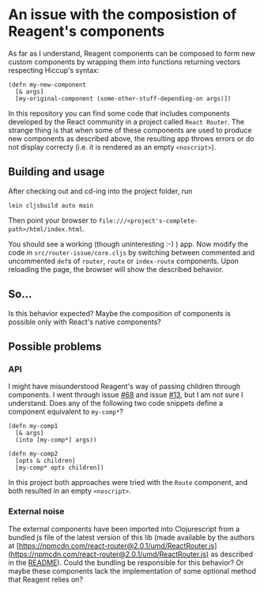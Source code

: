 An issue with the composistion of Reagent's components
======================================================

As far as I understand, Reagent components can be composed to form new custom components by wrapping them into functions returning vectors respecting Hiccup's syntax:

    (defn my-new-component
      [& args]
      [my-original-component (some-other-stuff-depending-on args)])

In this repository you can find some code that includes components developed by the React community in a project called `React Router`. The strange thing is that when some of these components are used to produce new components as described above, the resulting app throws errors or do not display correcty (i.e. it is rendered as an empty `<noscript>`).

## Building and usage ##

After checking out and cd-ing into the project folder, run

    lein cljsbuild auto main

Then point your browser to `file:///<project's-complete-path>/html/index.html`.

You should see a working (though uninteresting :-) ) app. Now modify the code in `src/router-issue/core.cljs` by switching between commented and uncommented `def`s of `router`, `route` or `index-route` components. Upon reloading the page, the browser will show the described behavior.

## So... ##

Is this behavior expected? Maybe the composition of components is possible only with React's native components?

## Possible problems ##

### API ###

I might have misunderstood Reagent's way of passing children through components. I went through issue [#68](https://github.com/reagent-project/reagent/issues/68) and issue [#13](https://github.com/reagent-project/reagent/issues/13), but I am not sure I understand. Does any  of the following two code snippets define a component equivalent to `my-comp*`?

    (defn my-comp1
      [& args]
      (into [my-comp*] args))

    (defn my-comp2
      [opts & children]
      [my-comp* opts children])

In this project both approaches were tried with the `Route` component, and both resulted in an empty `<noscript>`.

### External noise ###

The external components have been imported into Clojurescript from a bundled js file of the latest version of this lib (made available by the authors at [https://npmcdn.com/react-router@2.0.1/umd/ReactRouter.js](https://npmcdn.com/react-router@2.0.1/umd/ReactRouter.js) as described in the [README](https://github.com/reactjs/react-router/tree/v2.0.1#installation)). Could the bundling be responsible for this behavior? Or maybe these components lack the implementation of some optional method that Reagent relies on?
